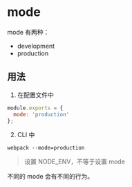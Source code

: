# mode

mode 有两种：

- development
- production

## 用法

1. 在配置文件中

```javascript
module.exports = {
  mode: 'production'
};
```

2. CLI 中

```
webpack --mode=production
```

> 设置 NODE_ENV，不等于设置 mode

不同的 mode 会有不同的行为。
